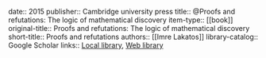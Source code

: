 date:: 2015
publisher:: Cambridge university press
title:: @Proofs and refutations: The logic of mathematical discovery
item-type:: [[book]]
original-title:: Proofs and refutations: The logic of mathematical discovery
short-title:: Proofs and refutations
authors:: [[Imre Lakatos]]
library-catalog:: Google Scholar
links:: [Local library](zotero://select/library/items/2NV2CBL6), [Web library](https://www.zotero.org/users/6520516/items/2NV2CBL6)
